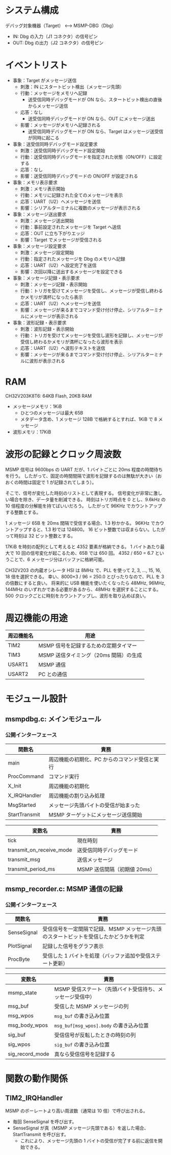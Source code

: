 # システム構成

デバッグ対象機器（Target） <--> MSMP-DBG（Dbg）

- IN: Dbg の入力（J1 コネクタ）の信号ピン
- OUT: Dbg の出力（J2 コネクタ）の信号ピン

# イベントリスト

- 事象：Target がメッセージ送信
  - 刺激：IN にスタートビット検出（メッセージ先頭）
  - 行動：メッセージをメモリへ記録
    - 送受信同時デバッグモードが ON なら、スタートビット検出の直後からメッセージ送信
  - 応答：なし
    - 送受信同時デバッグモードが ON なら、OUT にメッセージ送出
  - 影響：メッセージがメモリへ記録される
    - 送受信同時デバッグモードが ON なら、Target はメッセージ送受信が同時に起こる
- 事象：送受信同時デバッグモード設定要求
  - 刺激：送受信同時デバッグモード設定開始
  - 行動：送受信同時デバッグモードを指定された状態（ON/OFF）に設定する
  - 応答：なし
  - 影響：送受信同時デバッグモードの ON/OFF が設定される
- 事象：メモリ表示要求
  - 刺激：メモリ表示開始
  - 行動：メモリに記録された全てのメッセージを表示
  - 応答：UART（U2）へメッセージを送信
  - 影響：シリアルターミナルに複数のメッセージが表示される
- 事象：メッセージ送出要求
  - 刺激：メッセージ送出開始
  - 行動：事前設定されたメッセージを Target へ送信
  - 応答：OUT に立ち下がりエッジ
  - 影響：Target でメッセージが受信される
- 事象：メッセージ設定要求
  - 刺激：メッセージ設定開始
  - 行動：指定されたメッセージを Dbg のメモリへ記録
  - 応答：UART（U2）へ設定完了を送信
  - 影響：次回以降に送出するメッセージを設定できる
- 事象：メッセージ記録・表示要求
  - 刺激：メッセージ記録・表示開始
  - 行動：トリガを受けてメッセージを受信し、メッセージが受信し終わるかメモリが満杯になったら表示
  - 応答：UART（U2）へメッセージを送信
  - 影響：メッセージが来るまでコマンド受け付け停止、シリアルターミナルにメッセージが表示される
- 事象：波形記録・表示要求
  - 刺激：波形記録・表示開始
  - 行動：トリガを受けてメッセージを受信し波形を記録し、メッセージが受信し終わるかメモリが満杯になったら波形を表示
  - 応答：UART（U2）へ波形テキストを送信
  - 影響：メッセージが来るまでコマンド受け付け停止、シリアルターミナルに波形が表示される

# RAM

CH32V203K8T6: 64KB Flash, 20KB RAM

- メッセージメモリ：1KiB
  - ひとつのメッセージは最大 65B
  - メタデータ含め、1 メッセージ 128B で格納するとすれば、1KiB で 8 メッセージ
- 波形メモリ：17KiB

# 波形の記録とクロック周波数

MSMP 信号は 9600bps の UART だが、1 バイトごとに 20ms 程度の時間待ちを行う。
したがって、固定の時間間隔で波形を記録するのは無駄が大きい（おおくの時間は固定で 1 が記録されてしまう）。

そこで、信号が変化した時刻のリストとして表現する。
信号変化が非常に激しい場合を除き、データ量を削減できる。
時刻はトリガ時点を 0 とし、9.6kHz の 10 倍程度の分解能を持てばいいだろう。
したがって 96KHz でカウントアップする整数とする。

1 メッセージ 65B を 20ms 間隔で受信する場合、1.3 秒かかる。
96KHz でカウントアップすると、1.3 秒では 124800。
16 ビット整数では収まらない。したがって時刻は 32 ビット整数とする。

17KiB を時刻の配列として考えると 4352 要素が格納できる。
1 バイトあたり最大で 10 回の信号変化が起こるため、65B では 650 回。
4352 / 650 = 6.7 ということで、6 メッセージ分はバッファに格納可能。

CH32V203 の内蔵オシレータ HSI は 8MHz で、PLL を使って 2, 3, ..., 15, 16, 18 倍を選択できる。
幸い、8000×3 / 96 = 250.0 とぴったりなので、PLL を 3 の倍数にすると良い。
将来的に USB 機能を使いたくなったら 48MHz, 96MHz, 144MHz のいずれかである必要があるから、48MHz を選択することにする。
500 クロックごとに時刻をカウントアップし、波形を取り込めば良い。

# 周辺機能の用途

| 周辺機能名 | 用途                                   |
|------------|----------------------------------------|
| TIM2       | MSMP 信号を記録するための定期タイマー  |
| TIM3       | MSMP 送信タイミング（20ms 間隔）の生成 |
| USART1     | MSMP 通信                              |
| USART2     | PC との通信                            |

# モジュール設計

## msmpdbg.c: メインモジュール

### 公開インターフェース

| 関数名        | 責務                                          |
| ------------- | --------------------------------------------- |
| main          | 周辺機能の初期化、PC からのコマンド受信と実行 |
| ProcCommand   | コマンド実行                                  |
| X_Init        | 周辺機能の初期化                              |
| X_IRQHandler  | 周辺機能の割り込み処理                        |
| MsgStarted    | メッセージ先頭バイトの受信が始まった          |
| StartTransmit | MSMP ターゲットにメッセージ送信開始           |

| 変数名                   | 責務                         |
| ------------------------ | ---------------------------- |
| tick                     | 現在時刻                     |
| transmit_on_receive_mode | 送受信同時デバッグモード     |
| transmit_msg             | 送信メッセージ               |
| transmit_period_ms       | MSMP 送信間隔（初期値 20ms） |

## msmp_recorder.c: MSMP 通信の記録

### 公開インターフェース

| 関数名      | 責務                                                                                  |
| ----------- | ------------------------------------------------------------------------------------- |
| SenseSignal | 受信信号を一定間隔で記録、MSMP メッセージ先頭のスタートビットを受信したかどうかを判定 |
| PlotSignal  | 記録した信号をグラフ表示                                                              |
| ProcByte    | 受信した 1 バイトを処理（バッファ追加や受信ステート更新）                             |

| 変数名          | 責務                                                      |
| --------------- | --------------------------------------------------------- |
| msmp_state      | MSMP 受信ステート（先頭バイト受信待ち、メッセージ受信中） |
| msg_buf         | 受信した MSMP メッセージの列                              |
| msg_wpos        | `msg_buf` の書き込み位置                                  |
| msg_body_wpos   | `msg_buf[msg_wpos].body` の書き込み位置                   |
| sig_buf         | 受信信号が反転したときの時刻の列                          |
| sig_wpos        | `sig_buf` の書き込み位置                                  |
| sig_record_mode | 真なら受信信号を記録する                                  |

# 関数の動作関係

## TIM2_IRQHandler

MSMP のボーレートより高い周波数（通常は 10 倍）で呼び出される。

- 毎回 SenseSignal を呼び出す。
- SenseSignal が真（MSMP メッセージ先頭である）を返した場合、StartTransmit を呼び出す。
  - これにより、メッセージ先頭の 1 バイトの受信が完了する前に返信を開始できる。
